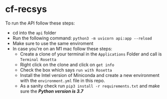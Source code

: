 # cf-recsys
To run the API follow these steps: 
- cd into the ```api``` folder
- Run the following command: ```python3 -m uvicorn api:app --reload```
- Make sure to use the same enviroment
- In case you're on an M1 mac follow these steps:
    - Create a clone of your terminal in the ```Applications``` Folder and call is ```Terminal Rosetta```
    - Right click on the clone and click on ```get info```
    - Check the box which says ```run with Rosetta```
    - Install the Intel version of Miniconda and create a new environment with the ```environment.yml``` file in this repo.
    - As a sanity check run ```pip3 install -r requirements.txt``` and make sure the ***Python version is 3.7***